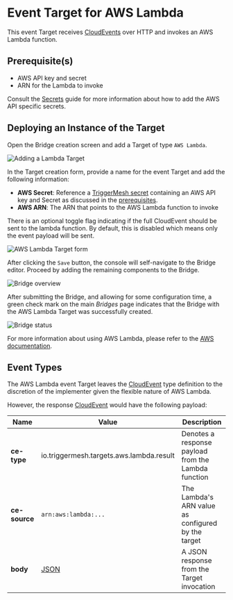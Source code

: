 # Event Target for AWS Lambda

This event Target receives [CloudEvents][ce] over HTTP and invokes an AWS Lambda function.

## Prerequisite(s)

- AWS API key and secret
- ARN for the Lambda to invoke

Consult the [Secrets](../guides/secrets.md) guide for more information about
how to add the AWS API specific secrets.

## Deploying an Instance of the Target

Open the Bridge creation screen and add a Target of type `AWS Lambda`.

![Adding a Lambda Target](../../assets/images/aws-targets/aws-lambda-bridge-create-1.png)

In the Target creation form, provide a name for the event Target and add the following information:

- **AWS Secret**: Reference a [TriggerMesh secret](../guides/secrets.md) containing an AWS API key and Secret as discussed in the [prerequisites](#prerequisites).
- **AWS ARN**: The ARN that points to the AWS Lambda function to invoke

There is an optional toggle flag indicating if the full CloudEvent should be sent
to the lambda function. By default, this is disabled which means only the event payload
will be sent.

![AWS Lambda Target form](../../assets/images/aws-targets/aws-lambda-bridge-create-2.png)

After clicking the `Save` button, the console will self-navigate to the Bridge editor. Proceed by adding the remaining components to the Bridge.

![Bridge overview](../../assets/images/aws-targets/aws-lambda-bridge-create-3.png)

After submitting the Bridge, and allowing for some configuration time, a green check mark on the main _Bridges_ page indicates that the Bridge with the AWS Lambda Target was successfully created.

![Bridge status](../../assets/images/bridge-status-green.png)

For more information about using AWS Lambda, please refer to the [AWS documentation][docs].

## Event Types

The AWS Lambda event Target leaves the [CloudEvent][ce] type definition to the discretion of
the implementer given the flexible nature of AWS Lambda.

However, the response [CloudEvent][ce] would have the following payload:

| Name | Value | Description |
|---|---|---|
|**ce-type**|io.triggermesh.targets.aws.lambda.result|Denotes a response payload from the Lambda function|
|**ce-source**|`arn:aws:lambda:...`|The Lambda's ARN value as configured by the target|
|**body**|[JSON][ce-jsonformat]|A JSON response from the Target invocation|



[ce]: https://cloudevents.io/
[docs]: https://docs.aws.amazon.com/lambda/
[ce-jsonformat]: https://github.com/cloudevents/spec/blob/v1.0/json-format.md
